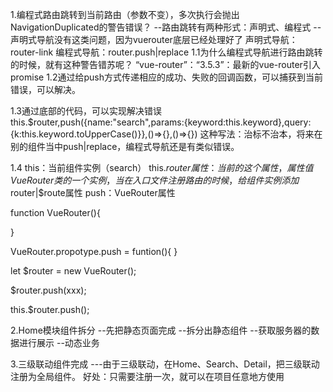 1.编程式路由跳转到当前路由（参数不变），多次执行会抛出NavigationDuplicated的警告错误？
--路由跳转有两种形式：声明式、编程式
--声明式导航没有这类问题，因为vuerouter底层已经处理好了
声明式导航：router-link
编程式导航：router.push|replace
1.1为什么编程式导航进行路由跳转的时候，就有这种警告错苏呢？
“vue-router”：“3.5.3”：最新的vue-router引入promise
1.2通过给push方式传递相应的成功、失败的回调函数，可以捕获到当前错误，可以解决。

1.3通过底部的代码，可以实现解决错误
this.$router,push({name:"search",params:{keyword:this.keyword},query:{k:this.keyword.toUpperCase()}},()=>{},()=>{})
这种写法：治标不治本，将来在别的组件当中push|replace，编程式导航还是有类似错误。

1.4
this：当前组件实例（search）
this.$router属性：当前的这个属性，属性值VueRouter类的一个实例，当在入口文件注册路由的时候，给组件实例添加$router|$route属性
push：VueRouter属性

function VueRouter(){
    
}
<!-- 原型对象的方法 -->
VueRouter.propotype.push = funtion(){
    <!-- 函数的上下文为VueRouter类的一个实例 -->
}

let $router = new VueRouter();

$router.push(xxx);

this.$router.push();

2.Home模块组件拆分
--先把静态页面完成
--拆分出静态组件
--获取服务器的数据进行展示
--动态业务

3.三级联动组件完成
---由于三级联动，在Home、Search、Detail，把三级联动注册为全局组件。
好处：只需要注册一次，就可以在项目任意地方使用